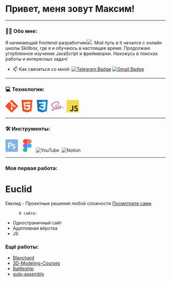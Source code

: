 
# Привет, меня зовут Максим!

---

### :man_technologist: Обо мне:

Я начинающий frontend-разработчик<img src="https://media.giphy.com/media/WUlplcMpOCEmTGBtBW/giphy.gif" width="30px">. Мой путь в it начался с онлайн школы Skillbox, где я и обучаюсь в настоящее время. Продолжаю углубленное изучение JavaScript и фреймворки. Нахожусь в поисках работы и интересных задач!

- :mailbox: Как связаться со мной: [![Telegram Badge](https://img.shields.io/badge/-LutoborMax-blue?style=flat&logo=Telegram&logoColor=white)](https://t.me/f1llzzz) [![Gmail Badge](https://img.shields.io/badge/-Gmail-red?style=flat&logo=Gmail&logoColor=white)](mailto:emmanyil47@gmail.com)

---

### 💻 Технологии:

<div>
  <img src="https://github.com/devicons/devicon/blob/master/icons/git/git-original.svg" title="git" alt="git" width="40" height="40"/>&nbsp
  <img src="https://github.com/devicons/devicon/blob/master/icons/html5/html5-original.svg" title="html5" alt="html5" width="40" height="40"/>&nbsp
  <img src="https://github.com/devicons/devicon/blob/master/icons/css3/css3-original.svg" title="css" alt="css" width="40" height="40"/>&nbsp
  <img src="https://github.com/devicons/devicon/blob/master/icons/sass/sass-original.svg" title="sass/scss" alt="sass/scss" width="40" height="40"/>&nbsp;
  <img src="https://github.com/devicons/devicon/blob/master/icons/javascript/javascript-original.svg" title="javascript" alt="javascript" width="40" height="40"/>&nbsp
</div>

---
### 🛠 Инструменты:

<div>
  <img src="https://github.com/devicons/devicon/blob/master/icons/photoshop/photoshop-plain.svg" title="photoshop" alt="photoshop" width="40" height="40"/>&nbsp;
  <img src="https://github.com/devicons/devicon/blob/master/icons/figma/figma-original.svg" title="figma" alt="figma" width="40" height="40"/>&nbsp;
  <img src="https://upload.wikimedia.org/wikipedia/commons/9/9e/YouTube_Logo_%282013-2017%29.svg" title="YouTube" alt="YouTube" width="40" height="40"/>&nbsp;
  <img src="https://upload.wikimedia.org/wikipedia/commons/e/e9/Notion-logo.svg" title="Notion" alt="Notion" width="40" height="40"/>&nbsp;
</div>

---

### Моя первая работа:


 # Euclid

 Евклид - Проектные решения любой сложности
 [Посмотрите сами]( https://l-y-t-o-b-o-r-m-a-x.github.io/L-y-t-o-b-o-r-M-a-x/)

          О сайте:
- Одностраничный сайт
- Адаптивная вёрстка
- JS

### Ещё работы:
- [Blanchard ]( https://l-y-t-o-b-o-r-m-a-x.github.io/Blanchard/)
- [3D-Modeling-Courses ]( https://l-y-t-o-b-o-r-m-a-x.github.io/3D-Modeling-Courses/)
- [Battleship ](  https://l-y-t-o-b-o-r-m-a-x.github.io/Battleship/)
- [gulp-assembly ]( https://l-y-t-o-b-o-r-m-a-x.github.io/Blanchard/)


